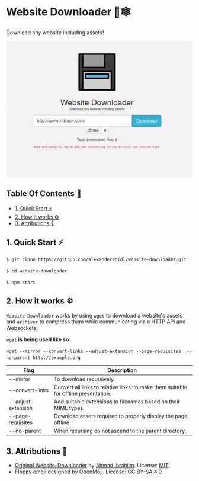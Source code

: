 # Website Downloader 💾🕸️

Download any website including assets!

![Preview](https://github.com/alexanderroidl/website-downloader/blob/main/preview.gif?raw=true)

## Table Of Contents 📒

- [1. Quick Start ⚡](#1-quick-start-)
- [2. How it works ⚙️](#2-how-it-works-)
- [3. Attributions 🤝](#3-attributions-)

## 1. Quick Start ⚡

```sh
$ git clone https://github.com/alexanderroidl/website-downloader.git
```

```sh
$ cd website-downloader
```

```sh
$ npm start
```

## 2. How it works ⚙️

`Website Downloader` works by using `wget` to download a website's assets and `archiver` to compress them while communicating via a HTTP API and Websockets.

**`wget` is being used like so:**

`wget --mirror --convert-links --adjust-extension --page-requisites 
--no-parent http://example.org`

| Flag               | Description                                                                          |
| ------------------ | ------------------------------------------------------------------------------------ |
| --mirror           | To download recursively.                                                             |
| --convert-links    | Convert all links to relative links, to make them suitable for offline presentation. |
| --adjust-extension | Add suitable extensions to filenames based on their MIME types.                      |
| --page-requisites  | Download assets required to properly display the page offline.                       |
| --no-parent        | When recursing do not ascend to the parent directory.                                |

## 3. Attributions 🤝

- [Original Website-Downloader](https://github.com/AhmadIbrahiim/Website-downloader) by [Ahmad Ibrahiim](https://github.com/AhmadIbrahiim). License: [MIT](https://raw.githubusercontent.com/AhmadIbrahiim/Website-downloader/master/LICENSE.md)
- Floppy emoji designed by [OpenMoji](https://openmoji.org/). License: [CC BY-SA 4.0](https://creativecommons.org/licenses/by-sa/4.0/#)

